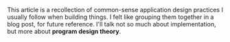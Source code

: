 This article is a recollection of common-sense application design practices I usually follow when building things. I felt like grouping them together in a blog post, for future reference. I'll talk not so much about implementation, but more about **program design theory**.
